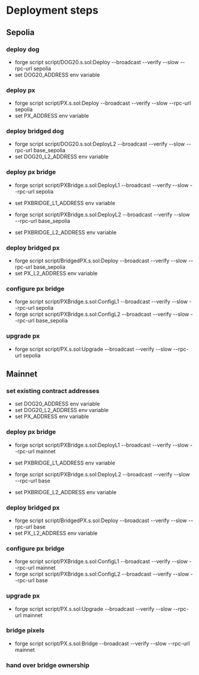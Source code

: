 # Deployment steps

## Sepolia

### deploy dog

- forge script script/DOG20.s.sol:Deploy --broadcast --verify --slow --rpc-url sepolia
- set DOG20_ADDRESS env variable

### deploy px

- forge script script/PX.s.sol:Deploy --broadcast --verify --slow --rpc-url sepolia
- set PX_ADDRESS env variable

### deploy bridged dog

- forge script script/DOG20.s.sol:DeployL2 --broadcast --verify --slow --rpc-url base_sepolia
- set DOG20_L2_ADDRESS env variable

### deploy px bridge

- forge script script/PXBridge.s.sol:DeployL1 --broadcast --verify --slow --rpc-url sepolia
- set PXBRIDGE_L1_ADDRESS env variable

- forge script script/PXBridge.s.sol:DeployL2 --broadcast --verify --slow --rpc-url base_sepolia
- set PXBRIDGE_L2_ADDRESS env variable

### deploy bridged px

- forge script script/BridgedPX.s.sol:Deploy --broadcast --verify --slow --rpc-url base_sepolia
- set PX_L2_ADDRESS env variable

### configure px bridge

- forge script script/PXBridge.s.sol:ConfigL1 --broadcast --verify --slow --rpc-url sepolia
- forge script script/PXBridge.s.sol:ConfigL2 --broadcast --verify --slow --rpc-url base_sepolia

### upgrade px

- forge script script/PX.s.sol:Upgrade --broadcast --verify --slow --rpc-url sepolia

## Mainnet

### set existing contract addresses

- set DOG20_ADDRESS env variable
- set DOG20_L2_ADDRESS env variable
- set PX_ADDRESS env variable

### deploy px bridge

- forge script script/PXBridge.s.sol:DeployL1 --broadcast --verify --slow --rpc-url mainnet
- set PXBRIDGE_L1_ADDRESS env variable

- forge script script/PXBridge.s.sol:DeployL2 --broadcast --verify --slow --rpc-url base
- set PXBRIDGE_L2_ADDRESS env variable

### deploy bridged px

- forge script script/BridgedPX.s.sol:Deploy --broadcast --verify --slow --rpc-url base
- set PX_L2_ADDRESS env variable

### configure px bridge

- forge script script/PXBridge.s.sol:ConfigL1 --broadcast --verify --slow --rpc-url mainnet
- forge script script/PXBridge.s.sol:ConfigL2 --broadcast --verify --slow --rpc-url base

### upgrade px

- forge script script/PX.s.sol:Upgrade --broadcast --verify --slow --rpc-url mainnet

### bridge pixels

- forge script script/PX.s.sol:Bridge --broadcast --verify --slow --rpc-url mainnet

### hand over bridge ownership
